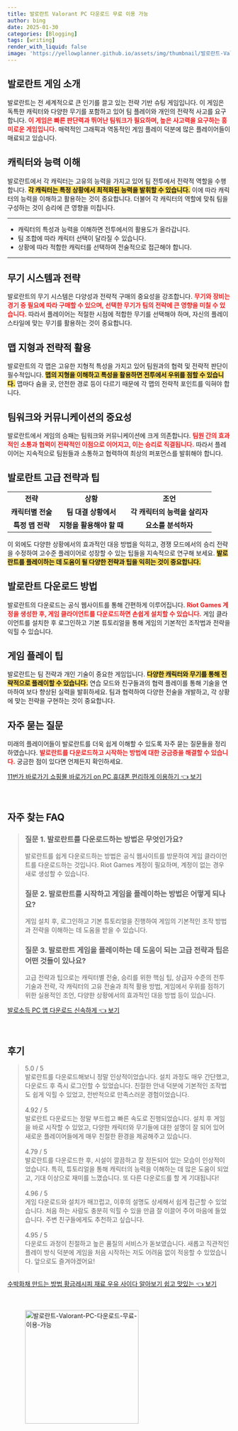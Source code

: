 ```yaml
---
title: 발로란트 Valorant PC 다운로드 무료 이용 가능
author: bing
date: 2025-01-30
categories: [Blogging]
tags: [writing]
render_with_liquid: false
image: 'https://yellowplanner.github.io/assets/img/thumbnail/발로란트-Valorant-PC-다운로드-무료-이용-가능.webp'
---
```



<h2 id='발로란트 게임 소개'>발로란트 게임 소개</h2>

<p>발로란트는 전 세계적으로 큰 인기를 끌고 있는 전략 기반 슈팅 게임입니다. 이 게임은 독특한 캐릭터와 다양한 무기를 포함하고 있어 팀 플레이와 개인의 전략적 사고를 요구합니다. <b><span style="color: #ee2323;">이 게임은 빠른 판단력과 뛰어난 팀워크가 필요하며, 높은 사고력을 요구하는 흥미로운 게임입니다.</span></b> 매력적인 그래픽과 역동적인 게임 플레이 덕분에 많은 플레이어들이 매료되고 있습니다.</p>

<h2 id='캐릭터와 능력 이해'>캐릭터와 능력 이해</h2>

<p>발로란트에서 각 캐릭터는 고유의 능력을 가지고 있어 팀 전투에서 전략적 역할을 수행합니다. <b><span style="background-color: #ffe066;">각 캐릭터는 특정 상황에서 최적화된 능력을 발휘할 수 있습니다.</span></b> 이에 따라 캐릭터의 능력을 이해하고 활용하는 것이 중요합니다. 더불어 각 캐릭터의 역할에 맞춰 팀을 구성하는 것이 승리에 큰 영향을 미칩니다.</p>

<hr />

<ul>
    <li>캐릭터의 특성과 능력을 이해하면 전투에서의 활용도가 올라갑니다.</li>
    <li>팀 조합에 따라 캐릭터 선택이 달라질 수 있습니다.</li>
    <li>상황에 따라 적합한 캐릭터를 선택하여 전술적으로 접근해야 합니다.</li>
</ul>

<hr />

<h2 id='무기 시스템과 전략'>무기 시스템과 전략</h2>

<p>발로란트의 무기 시스템은 다양성과 전략적 구매의 중요성을 강조합니다. <b><span style="color: #ee2323;">무기와 장비는 경기 중 필요에 따라 구매할 수 있으며, 선택한 무기가 팀의 전략에 큰 영향을 미칠 수 있습니다.</span></b> 따라서 플레이어는 적절한 시점에 적합한 무기를 선택해야 하며, 자신의 플레이 스타일에 맞는 무기를 활용하는 것이 중요합니다.</p>

<h2 id='맵 지형과 전략적 활용'>맵 지형과 전략적 활용</h2>

<p>발로란트의 각 맵은 고유한 지형적 특성을 가지고 있어 팀원과의 협력 및 전략적 판단이 필수적입니다. <b><span style="background-color: #ffe066;">맵의 지형을 이해하고 특성을 활용하면 전투에서 우위를 점할 수 있습니다.</span></b> 맵마다 숨을 곳, 안전한 경로 등이 다르기 때문에 각 맵의 전략적 포인트를 익혀야 합니다.</p>

<h2 id='팀워크와 커뮤니케이션의 중요성'>팀워크와 커뮤니케이션의 중요성</h2>

<p>발로란트에서 게임의 승패는 팀워크와 커뮤니케이션에 크게 의존합니다. <b><span style="color: #ee2323;">팀원 간의 효과적인 소통과 협력이 전략적인 이점으로 이어지고, 이는 승리로 직결됩니다.</span></b> 따라서 플레이어는 지속적으로 팀원들과 소통하고 협력하여 최상의 퍼포먼스를 발휘해야 합니다.</p>

<h2 id='발로란트 고급 전략과 팁'>발로란트 고급 전략과 팁</h2>

<table>
    <tr>
        <td style="text-align: center; height: 17px;"><b>전략</b></td>
        <td style="text-align: center; height: 17px;"><b>상황</b></td>
        <td style="text-align: center; height: 17px;"><b>조언</b></td>
    </tr>
    <tr>
        <td style="text-align: center; height: 17px;"><b>캐릭터별 전술</b></td>
        <td style="text-align: center; height: 17px;"><b>팀 대결 상황에서</b></td>
        <td style="text-align: center; height: 17px;"><b>각 캐릭터의 능력을 살리자</b></td>
    </tr>
    <tr>
        <td style="text-align: center; height: 17px;"><b>특정 맵 전략</b></td>
        <td style="text-align: center; height: 17px;"><b>지형을 활용해야 할 때</b></td>
        <td style="text-align: center; height: 17px;"><b>요소를 분석하자</b></td>
    </tr>
</table>

<p>이 외에도 다양한 상황에서의 효과적인 대응 방법을 익히고, 경쟁 모드에서의 승리 전략을 수정하여 고수준 플레이어로 성장할 수 있는 팁들을 지속적으로 연구해 보세요. <b><span style="background-color: #ffe066;">발로란트를 플레이하는 데 도움이 될 다양한 전략과 팁을 익히는 것이 중요합니다.</span></b></p>

<h2 id='발로란트 다운로드 방법'>발로란트 다운로드 방법</h2>

<p>발로란트의 다운로드는 공식 웹사이트를 통해 간편하게 이루어집니다. <b><span style="color: #ee2323;">Riot Games 계정을 생성한 후, 게임 클라이언트를 다운로드하면 손쉽게 설치할 수 있습니다.</span></b> 게임 클라이언트를 설치한 후 로그인하고 기본 튜토리얼을 통해 게임의 기본적인 조작법과 전략을 익힐 수 있습니다.</p>

<h2 id='게임 플레이 팁'>게임 플레이 팁</h2>

<p>발로란트는 팀 전략과 개인 기술이 중요한 게임입니다. <b><span style="background-color: #ffe066;">다양한 캐릭터와 무기를 통해 전략적으로 플레이할 수 있습니다.</span></b> 연습 모드와 친구들과의 협력 플레이를 통해 기술을 연마하여 보다 향상된 실력을 발휘하세요. 팀과 협력하여 다양한 전술을 개발하고, 각 상황에 맞는 전략을 구현하는 것이 중요합니다.</p>

<h2 id='자주 묻는 질문'>자주 묻는 질문</h2>

<p>미래의 플레이어들이 발로란트를 더욱 쉽게 이해할 수 있도록 자주 묻는 질문들을 정리하였습니다. <b><span style="color: #ee2323;">발로란트를 다운로드하고 시작하는 방법에 대한 궁금증을 해결할 수 있습니다.</span></b> 궁금한 점이 있다면 언제든지 확인하세요.</p>


<p><a class="click-button" title="11번가 바로가기 쇼핑몰 바로가기 on PC 휴대폰 편리하게 이용하기" href="https://yellowplanner.github.io/posts/11%EB%B2%88%EA%B0%80-%EB%B0%94%EB%A1%9C%EA%B0%80%EA%B8%B0-%EC%87%BC%ED%95%91%EB%AA%B0-%EB%B0%94%EB%A1%9C%EA%B0%80%EA%B8%B0-on-PC-%ED%9C%B4%EB%8C%80%ED%8F%B0-%ED%8E%B8%EB%A6%AC%ED%95%98%EA%B2%8C-%EC%9D%B4%EC%9A%A9%ED%95%98%EA%B8%B0/" rel="dofollow">11번가 바로가기 쇼핑몰 바로가기 on PC 휴대폰 편리하게 이용하기 👈 보기</a></p><br>
<h2 id='자주_찾는_FAQ'>자주 찾는 FAQ</h2>
<div itemscope="" itemtype="https://schema.org/FAQPage"> 
<blockquote> 
<div itemscope="" itemprop="mainEntity" itemtype="https://schema.org/Question"> 
<h3 itemprop="name">질문 1. 발로란트를 다운로드하는 방법은 무엇인가요?</h3> 
<div itemscope="" itemprop="acceptedAnswer" itemtype="https://schema.org/Answer"> 
<span itemprop="text"> 
<p>발로란트를 쉽게 다운로드하는 방법은 공식 웹사이트를 방문하여 게임 클라이언트를 다운로드하는 것입니다. Riot Games 계정이 필요하며, 계정이 없는 경우 새로 생성할 수 있습니다.</p> 
</span> 
</div> 
</div> 
<div itemscope="" itemprop="mainEntity" itemtype="https://schema.org/Question"> 
<h3 itemprop="name">질문 2. 발로란트를 시작하고 게임을 플레이하는 방법은 어떻게 되나요?</h3> 
<div itemscope="" itemprop="acceptedAnswer" itemtype="https://schema.org/Answer"> 
<span itemprop="text"> 
<p>게임 설치 후, 로그인하고 기본 튜토리얼을 진행하여 게임의 기본적인 조작 방법과 전략을 이해하는 데 도움을 받을 수 있습니다.</p> 
</span> 
</div> 
</div> 
<div itemscope="" itemprop="mainEntity" itemtype="https://schema.org/Question"> 
<h3 itemprop="name">질문 3. 발로란트 게임을 플레이하는 데 도움이 되는 고급 전략과 팁은 어떤 것들이 있나요?</h3> 
<div itemscope="" itemprop="acceptedAnswer" itemtype="https://schema.org/Answer"> 
<span itemprop="text"> 
<p>고급 전략과 팁으로는 캐릭터별 전술, 승리를 위한 핵심 팁, 상급자 수준의 전투 기술과 전략, 각 캐릭터의 고유 전술과 최적 활용 방법, 게임에서 우위를 점하기 위한 실용적인 조언, 다양한 상황에서의 효과적인 대응 방법 등이 있습니다.</p> 
</span> 
</div> 
</div> 
</blockquote> 
</div>
<p><a class="click-button" title="발로소득 PC 앱 다운로드 신속하게" href="https://yellowplanner.github.io/posts/%EB%B0%9C%EB%A1%9C%EC%86%8C%EB%93%9D-PC-%EC%95%B1-%EB%8B%A4%EC%9A%B4%EB%A1%9C%EB%93%9C-%EC%8B%A0%EC%86%8D%ED%95%98%EA%B2%8C/" rel="dofollow">발로소득 PC 앱 다운로드 신속하게 👈 보기</a></p><br>
<h2 id='후기'>후기</h2>
<div itemscope itemtype="https://schema.org/Product">
  <blockquote>
  <div itemprop="review" itemscope itemtype="https://schema.org/Review">
      <div itemprop="reviewRating" itemscope itemtype="https://schema.org/Rating"> <span itemprop="ratingValue">5.0</span> / <span itemprop="bestRating">5</span> </div>
      <span itemprop="reviewBody">발로란트를 다운로드해보니 정말 인상적이었습니다. 설치 과정도 매우 간단했고, 다운로드 후 즉시 로그인할 수 있었습니다. 친절한 안내 덕분에 기본적인 조작법도 쉽게 익힐 수 있었고, 전반적으로 만족스러운 경험이었습니다.</span>
  </div>
  <br>
  <div itemprop="review" itemscope itemtype="https://schema.org/Review">
      <div itemprop="reviewRating" itemscope itemtype="https://schema.org/Rating"> <span itemprop="ratingValue">4.92</span> / <span itemprop="bestRating">5</span> </div>
      <span itemprop="reviewBody">발로란트 다운로드는 정말 부드럽고 빠른 속도로 진행되었습니다. 설치 후 게임을 바로 시작할 수 있었고, 다양한 캐릭터와 무기들에 대한 설명이 잘 되어 있어 새로운 플레이어들에게 매우 친절한 환경을 제공해주고 있습니다.</span>
  </div>
  <br>
  <div itemprop="review" itemscope itemtype="https://schema.org/Review">
      <div itemprop="reviewRating" itemscope itemtype="https://schema.org/Rating"> <span itemprop="ratingValue">4.79</span> / <span itemprop="bestRating">5</span> </div>
      <span itemprop="reviewBody">발로란트를 다운로드한 후, 시설이 깔끔하고 잘 정돈되어 있는 모습이 인상적이었습니다. 특히, 튜토리얼을 통해 캐릭터의 능력을 이해하는 데 많은 도움이 되었고, 기대 이상으로 재미를 느꼈습니다. 또 다른 다운로드를 할 게 기대됩니다!</span>
  </div>
  <br>
  <div itemprop="review" itemscope itemtype="https://schema.org/Review">
      <div itemprop="reviewRating" itemscope itemtype="https://schema.org/Rating"> <span itemprop="ratingValue">4.96</span> / <span itemprop="bestRating">5</span> </div>
      <span itemprop="reviewBody">게임 다운로드와 설치가 매끄럽고, 이후의 설명도 상세해서 쉽게 접근할 수 있었습니다. 처음 하는 사람도 충분히 익힐 수 있을 만큼 잘 이끌어 주어 마음에 들었습니다. 주변 친구들에게도 추천하고 싶습니다.</span>
  </div>
  <br>
  <div itemprop="review" itemscope itemtype="https://schema.org/Review">
      <div itemprop="reviewRating" itemscope itemtype="https://schema.org/Rating"> <span itemprop="ratingValue">4.95</span> / <span itemprop="bestRating">5</span> </div>
      <span itemprop="reviewBody">다운로드 과정이 친절하고 높은 품질의 서비스가 돋보였습니다. 새롭고 직관적인 플레이 방식 덕분에 게임을 처음 시작하는 저도 어려움 없이 적응할 수 있었습니다. 앞으로도 즐겨야겠어요!</span>
  </div>
  <br>
  </blockquote>
</div>
<p><a class="click-button" title="수박화채 만드는 방법 황금레시피 재료 우유 사이다 알아보기 쉽고 맛있는" href="https://yellowplanner.github.io/posts/%EC%88%98%EB%B0%95%ED%99%94%EC%B1%84-%EB%A7%8C%EB%93%9C%EB%8A%94-%EB%B0%A9%EB%B2%95-%ED%99%A9%EA%B8%88%EB%A0%88%EC%8B%9C%ED%94%BC-%EC%9E%AC%EB%A3%8C-%EC%9A%B0%EC%9C%A0-%EC%82%AC%EC%9D%B4%EB%8B%A4-%EC%95%8C%EC%95%84%EB%B3%B4%EA%B8%B0-%EC%89%BD%EA%B3%A0-%EB%A7%9B%EC%9E%88%EB%8A%94/" rel="dofollow">수박화채 만드는 방법 황금레시피 재료 우유 사이다 알아보기 쉽고 맛있는 👈 보기</a></p><br>
<figure class="image"><img src="https://yellowplanner.github.io/assets/img/thumbnail/발로란트-Valorant-PC-다운로드-무료-이용-가능.webp" alt="발로란트-Valorant-PC-다운로드-무료-이용-가능" width="256" height="256"></figure>